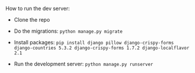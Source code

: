 How to run the dev server:


- Clone the repo

- Do the migrations: `python manage.py migrate`

- Install packages: `pip install django pillow django-crispy-forms django-countries 5.3.2 django-crispy-forms 1.7.2 django-localflavor 2.1`

- Run the development server: `python manage.py runserver`